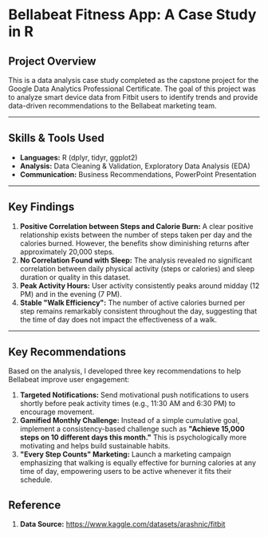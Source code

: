 # Bellabeat Fitness App: A Case Study in R

## Project Overview

This is a data analysis case study completed as the capstone project for the Google Data Analytics Professional Certificate. The goal of this project was to analyze smart device data from Fitbit users to identify trends and provide data-driven recommendations to the Bellabeat marketing team.

---

## Skills & Tools Used

*   **Languages:** R (dplyr, tidyr, ggplot2)
*   **Analysis:** Data Cleaning & Validation, Exploratory Data Analysis (EDA)
*   **Communication:** Business Recommendations, PowerPoint Presentation

---

## Key Findings

1.  **Positive Correlation between Steps and Calorie Burn:** A clear positive relationship exists between the number of steps taken per day and the calories burned. However, the benefits show diminishing returns after approximately 20,000 steps.
2.  **No Correlation Found with Sleep:** The analysis revealed no significant correlation between daily physical activity (steps or calories) and sleep duration or quality in this dataset.
3.  **Peak Activity Hours:** User activity consistently peaks around midday (12 PM) and in the evening (7 PM).
4.  **Stable "Walk Efficiency":** The number of active calories burned per step remains remarkably consistent throughout the day, suggesting that the time of day does not impact the effectiveness of a walk.

---

## Key Recommendations

Based on the analysis, I developed three key recommendations to help Bellabeat improve user engagement:

1.  **Targeted Notifications:** Send motivational push notifications to users shortly before peak activity times (e.g., 11:30 AM and 6:30 PM) to encourage movement.
2.  **Gamified Monthly Challenge:** Instead of a simple cumulative goal, implement a consistency-based challenge such as **"Achieve 15,000 steps on 10 different days this month."** This is psychologically more motivating and helps build sustainable habits.
3.  **"Every Step Counts" Marketing:** Launch a marketing campaign emphasizing that walking is equally effective for burning calories at any time of day, empowering users to be active whenever it fits their schedule.

## Reference 

1. **Data Source:** https://www.kaggle.com/datasets/arashnic/fitbit
